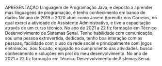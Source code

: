 
APRESENTAÇÃO
Linguagem de Programação Java, e deposto a aprender mas linguagens de programação, é tenho conhecimento em banco de dados 
No ano de 2019 a 2020 atuei como Jovem Aprendiz nos Correios, no qual exerci a atividade de Assistente Administrativo, e tive a capacitação através de um curso técnico.
No ano de 2021 a 22 fiz formação em Técnico Desenvolvimento de Sistemas Senai.
Tenho habilidade com comunicação, sou uma  pessoa extrovertida, dedicada, tenho boa interação com as pessoas, facilidade com o uso da rede social e principalmente com jogos eletrônicos. Sou focado, engajado no cumprimento das atividades, busco conhecimento e soluções em prol do meu desenvolvimento. 
No ano de 2021 a 22 fiz formação em Técnico Desenvolvimento de Sistemas Senai.
